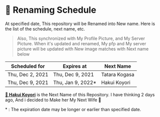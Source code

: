 # 📅 Renaming Schedule

At specified date, This repository will be Renamed into New name. Here is the list of the schedule, next name, etc.

> Also, This synchronized with My Profile Picture, and My Server Picture. When it's updated and renamed, My pfp and My server picture will be updated with New image matches with Next name below

| Scheduled for    | Expires at         | Next Name     |
| ---------------- | ------------------ | ------------- |
| Thu, Dec 2, 2021 | Thu, Dec 9, 2021   | Tatara Kogasa |
| Thu, Dec 9, 2021 | Thu, Jan 9, 2022\* | Hakui Koyori  |

**[🧪 Hakui Koyori](https://virtualyoutuber.fandom.com/wiki/Hakui_Koyori)** is the Next Name of this Repository. I have thinking 2 days ago, And i decided to Make her My Next Wife 🥰

\* : The expiration date may be longer or earlier than specified date.
